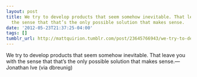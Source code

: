 ```yaml
---
layout: post
title: We try to develop products that seem somehow inevitable. That leave you with
  the sense that that’s the only possible solution that makes sense.
date: '2012-05-23T21:37:25-04:00'
tags: []
tumblr_url: http://mattquirion.tumblr.com/post/23645766943/we-try-to-develop-products-that-seem-somehow
---
```

We try to develop products that seem somehow inevitable. That leave you with the sense that that’s the only possible solution that makes sense.—Jonathan Ive (via dbreunig)

